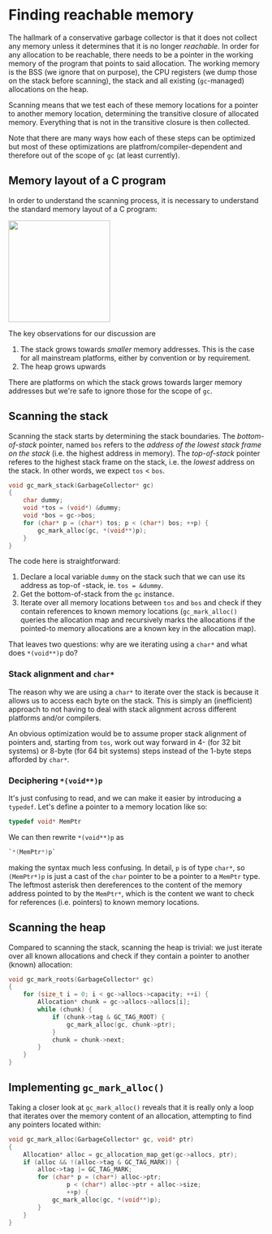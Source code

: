 # Finding reachable memory

The hallmark of a conservative garbage collector is that it does not collect
any memory unless it determines that it is no longer *reachable*. In order for
any allocation to be reachable, there needs to be a pointer in the working
memory of the program that points to said allocation. The working memory is the
BSS (we ignore that on purpose), the CPU registers (we dump those on the stack
before scanning), the stack and all existing (`gc`-managed) allocations on the
heap.

Scanning means that we test each of these memory locations for a pointer to another
memory location, determining the transitive closure of allocated memory.
Everything that is not in the transitive closure is then collected.

Note that there are many ways how each of these steps can be optimized but
most of these
optimizations are platfrom/compiler-dependent and therefore out of the scope of
`gc` (at least currently).

## Memory layout of a C program

In order to understand the scanning process, it is necessary to understand the
standard memory layout of a C program:

<img src="mem_layout.jpg" alt="" width="200"/>

The key observations for our discussion are

1. The stack grows towards *smaller* memory addresses. This is the case for
   all mainstream platforms, either by convention or by requirement.
2. The heap grows upwards


There are platforms on which the stack grows towards larger memory addresses
but we're safe to ignore those for the scope of `gc`.

## Scanning the stack

Scanning the stack starts by determining the stack boundaries. The
*bottom-of-stack* pointer, named `bos` refers to the *address of the
lowest stack frame on the stack* (i.e. the highest address in memory). The
*top-of-stack* pointer referes to the highest stack frame on the stack, i.e.
the *lowest* address on the stack.
In other words, we expect `tos` < `bos`.

```c
void gc_mark_stack(GarbageCollector* gc)
{
    char dummy;
    void *tos = (void*) &dummy;
    void *bos = gc->bos;
    for (char* p = (char*) tos; p < (char*) bos; ++p) {
        gc_mark_alloc(gc, *(void**)p);
    }
}
```

The code here is straightforward:

1. Declare a local variable `dummy` on the stack such that we can use
   its address as top-of -stack, ie. `tos = &dummy`.
2. Get the bottom-of-stack from the `gc` instance.
3. Iterate over all memory locations between `tos` and `bos` and check
   if they contain references to known memory locations (`gc_mark_alloc()`
   queries the allocation map and recursively marks the allocations if the
   pointed-to memory allocations are a known key in the allocation map).

That leaves two questions: why are we iterating using a `char*` and 
what does `*(void**)p` do?

### Stack alignment and `char*`

The reason why we are using a `char*` to iterate over the stack is because it
allows us to access each byte on the stack. This is simply an (inefficient) 
approach to
not having to deal with stack alignment across different platforms and/or
compilers.

An obvious optimization would be to assume proper stack alignment of pointers
and, starting from `tos`, work out way forward in 4- (for 32 bit systems) or
8-byte (for 64 bit systems) steps instead of the 1-byte steps afforded by
`char*`.

### Deciphering `*(void**)p`

It's just confusing to read, and we can make it easier by introducing a
`typedef`. Let's define a pointer to a memory location like so:

```c
typedef void* MemPtr
```

We can then rewrite `*(void**)p` as

```c
`*(MemPtr*)p`
```

making the syntax much less confusing. In detail, `p` is of type `char*`, so
`(MemPtr*)p` is just a cast of the `char` pointer to be a pointer to a `MemPtr`
type. The leftmost asterisk then dereferences to the content of the memory
address pointed to by the `MemPtr*`, which is the content we want to check for
references (i.e. pointers) to known memory locations.

## Scanning the heap

Compared to scanning the stack, scanning the heap is trivial: we just iterate
over all known allocations and check if they contain a pointer to another
(known) allocation:

```c
void gc_mark_roots(GarbageCollector* gc)
{
    for (size_t i = 0; i < gc->allocs->capacity; ++i) {
        Allocation* chunk = gc->allocs->allocs[i];
        while (chunk) {
            if (chunk->tag & GC_TAG_ROOT) {
                gc_mark_alloc(gc, chunk->ptr);
            }
            chunk = chunk->next;
        }
    }
}
```

## Implementing `gc_mark_alloc()`

Taking a closer look at `gc_mark_alloc()` reveals that it is really only a loop
that iterates over the memory content of an allocation, attempting to find any
pointers located within:

```c
void gc_mark_alloc(GarbageCollector* gc, void* ptr)
{
    Allocation* alloc = gc_allocation_map_get(gc->allocs, ptr);
    if (alloc && !(alloc->tag & GC_TAG_MARK)) {
        alloc->tag |= GC_TAG_MARK;
        for (char* p = (char*) alloc->ptr;
                p < (char*) alloc->ptr + alloc->size;
                ++p) {
            gc_mark_alloc(gc, *(void**)p);
        }
    }
}


